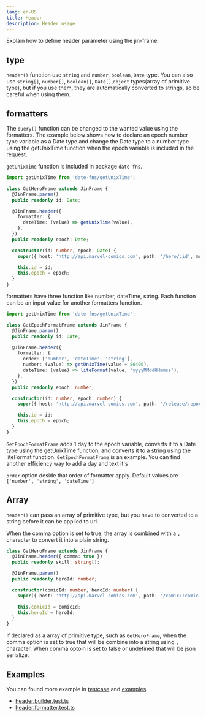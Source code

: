 ```yaml
---
lang: en-US
title: Header
description: Header usage
---
```


Explain how to define header parameter using the jin-frame.

## type

`header()` function use `string` and `number`, `boolean`, `Date` type. You can also use `string[]`, `number[]`, `boolean[]`, `Date[]`,`object` types(array of primitive type), but if you use them, they are automatically converted to strings, so be careful when using them.

## formatters

The `query()` function can be changed to the wanted value using the formatters. The example below shows how to declare an epoch number type variable as a Date type and change the Date type to a number type using the getUnixTime function when the epoch variable is included in the request.

`getUnixTime` function is included in package `date-fns`.

```ts
import getUnixTime from 'date-fns/getUnixTime';

class GetHeroFrame extends JinFrame {
  @JinFrame.param()
  public readonly id: Date;

  @JinFrame.header({
    formatter: {
      dateTime: (value) => getUnixTime(value),
    },
  })
  public readonly epoch: Date;

  constructor(id: number, epoch: Date) {
    super({ host: 'http://api.marvel-comics.com', path: '/hero/:id', method: 'POST' });

    this.id = id;
    this.epoch = epoch;
  }
}
```

formatters have three function like number, dateTime, string. Each function can be an input value for another formatters function.

```ts
import getUnixTime from 'date-fns/getUnixTime';

class GetEpochFormatFrame extends JinFrame {
  @JinFrame.param()
  public readonly id: Date;

  @JinFrame.header({
    formatter: {
      order: ['number', 'dateTime', 'string'],
      number: (value) => getUnixTime(value + 86400),
      dateTime: (value) => liteFormat(value, 'yyyyMMddHHmmss'),
    },
  })
  public readonly epoch: number;

  constructor(id: number, epoch: number) {
    super({ host: 'http://api.marvel-comics.com', path: '/release/:epoch', method: 'POST' });

    this.id = id;
    this.epoch = epoch;
  }
}
```

`GetEpochFormatFrame` adds 1 day to the epoch variable, converts it to a Date type using the getUnixTime function, and converts it to a string using the liteFormat function. `GetEpochFormatFrame` is an example. You can find another efficiency way to add a day and text it's

`order` option deside that order of formatter apply. Default values are `['number', 'string', 'dateTime']`

## Array

`header()` can pass an array of primitive type, but you have to converted to a string before it can be applied to url.

When the comma option is set to true, the array is combined with a `,` character to convert it into a plain string.

```ts
class GetHeroFrame extends JinFrame {
  @JinFrame.header({ comma: true })
  public readonly skill: string[];

  @JinFrame.param()
  public readonly heroId: number;

  constructor(comicId: number, heroId: number) {
    super({ host: 'http://api.marvel-comics.com', path: '/comic/:comicId/hero/:heroId', method: 'POST' });

    this.comicId = comicId;
    this.heroId = heroId;
  }
}
```

If declared as a array of primitive type, such as `GetHeroFrame`, when the comma option is set to true that will be combine into a string using `,` character. When comma optoin is set to false or undefined that will be json serialize.

## Examples

You can found more example in [testcase](https://github.com/imjuni/jin-frame/blob/master/src/__tests__) and [examples](https://github.com/imjuni/jin-frame/blob/master/examples).

- [header.builder.test.ts](https://github.com/imjuni/jin-frame/blob/master/src/__tests__/header.builder.test.ts)
- [header.formatter.test.ts](https://github.com/imjuni/jin-frame/blob/master/src/__tests__/header.formatter.test.ts)

